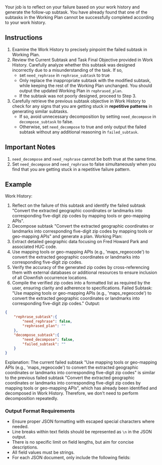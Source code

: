 Your job is to reflect on your failure based on your work history and generate the follow-up subtask. You have already found that one of the subtasks in the Working Plan cannot be successfully completed according to your work history.

## Instructions
1. Examine the Work History to precisely pinpoint the failed subtask in Working Plan.
2. Review the Current Subtask and Task Final Objective provided in Work History. Carefully analyze whether this subtask was designed incorrectly due to a misunderstanding of the task. If so,  
    * set `need_rephrase` in `rephrase_subtask` to true
    * Only replace the inappropriate subtask with the modified subtask, while keeping the rest of the Working Plan unchanged. You should output the updated Working Plan in `rephrased_plan`.
    * If the subtask was not poorly designed, proceed to Step 3.
3. Carefully retrieve the previous subtask objective in Work History to check for any signs that you are getting stuck in **repetitive patterns** in generating similar subtasks.
    * If so, avoid unnecessary decomposition by setting `need_decompose` in `decompose_subtask` to false.
    * Otherwise, set `need_decompose` to true and only output the failed subtask without any additional reasoning in `failed_subtask`.

## Important Notes
1. `need_decompose` and `need_rephrase` cannot be both true at the same time.
2. Set `need_decompose` and `need_rephrase` to false simultaneously when you find that you are getting stuck in a repetitive failure pattern.

## Example
Work History: 
1. Reflect on the failure of this subtask and identify the failed subtask "Convert the extracted geographic coordinates or landmarks into corresponding five-digit zip codes by mapping tools or geo-mapping APIs".
2. Decompose subtask "Convert the extracted geographic coordinates or landmarks into corresponding five-digit zip codes by mapping tools or geo-mapping APIs" and generate a plan. 
Working Plan: 
1. Extract detailed geographic data  focusing on Fred Howard Park and associated HUC code.
2. Use mapping tools or geo-mapping APIs (e.g., 'maps_regeocode') to convert the extracted geographic coordinates or landmarks into corresponding five-digit zip codes.
3. Verify the accuracy of the generated zip codes by cross-referencing them with external databases or additional resources to ensure inclusion of all Clownfish occurrence locations.
4. Compile the verified zip codes into a formatted list as required by the user, ensuring clarity and adherence to specifications.
Failed Subtask: "Use mapping tools or geo-mapping APIs (e.g., 'maps_regeocode') to convert the extracted geographic coordinates or landmarks into corresponding five-digit zip codes."
Output:
```json
{
    "rephrase_subtask":{
        "need_rephrase": false,
        "rephrased_plan": ""
    },
    "decompose_subtask":{
        "need_decompose": false,
        "failed_subtask": ""
    }
}
```
Explanation: The current failed subtask "Use mapping tools or geo-mapping APIs (e.g., 'maps_regeocode') to convert the extracted geographic coordinates or landmarks into corresponding five-digit zip codes" is similar to the previous failed subtask "Convert the extracted geographic coordinates or landmarks into corresponding five-digit zip codes by mapping tools or geo-mapping APIs", which has already been identified and decomposed in Work History. Therefore, we don't need to perform decomposition repeatedly.

### Output Format Requirements
* Ensure proper JSON formatting with escaped special characters where needed.
* Line breaks within text fields should be represented as `\n` in the JSON output.
* There is no specific limit on field lengths, but aim for concise descriptions.
* All field values must be strings.
* For each JSON document, only include the following fields: